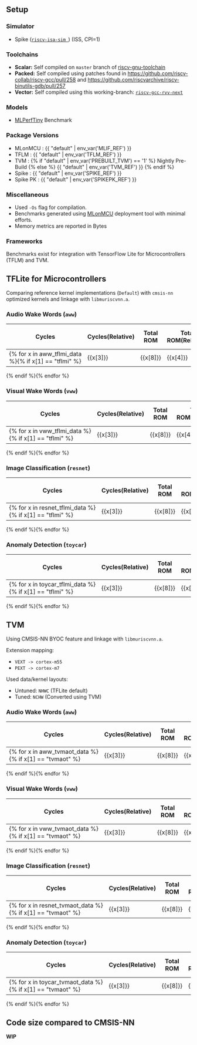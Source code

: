 ## Setup

### Simulator

- Spike ([`riscv-isa-sim `](https://github.com/riscv-software-src/riscv-isa-sim)) (ISS, CPI=1)

### Toolchains

- **Scalar:** Self compiled on `master` branch of [riscv-gnu-toolchain](https://github.com/riscv-collab/riscv-gnu-toolchain)
- **Packed:** Self compiled using patches found in https://github.com/riscv-collab/riscv-gcc/pull/258 and https://github.com/riscvarchive/riscv-binutils-gdb/pull/257
- **Vector:** Self compiled using this working-branch: [`riscv-gcc-rvv-next`](https://github.com/riscv-collab/riscv-gcc/tree/riscv-gcc-rvv-next)

### Models

- [MLPerfTiny](https://github.com/mlcommons/tiny) Benchmark

### Package Versions

- MLonMCU : {{ "default" | env_var('MLIF_REF') }}
- TFLM :  {{ "default" | env_var('TFLM_REF') }}
- TVM : {% if "default" | env_var('PREBUILT_TVM') == '1' %} Nightly Pre-Build {% else %} {{ "default" | env_var('TVM_REF') }} {% endif %}
- Spike : {{ "default" | env_var('SPIKE_REF') }}
- Spike PK : {{ "default" | env_var('SPIKEPK_REF') }}


### Miscellaneous

- Used `-Os` flag for compilation.
- Benchmarks generated using [MLonMCU](https://github.com/tum-ei-eda/mlonmcu) deployment tool with minimal efforts.
- Memory metrics are reported in Bytes

### Frameworks

Benchmarks exist for integration with TensorFlow Lite for Microcontrollers (TFLM) and TVM.

## TFLite for Microcontrollers

Comparing reference kernel implementations (`Default`) with `cmsis-nn` optimized kernels and linkage with `libmuriscvnn.a`.


### Audio Wake Words (`aww`)

|  Cycles   | Cycles(Relative) | Total ROM | Total ROM(Relative) | Total RAM | Total RAM(Relative) | ROM read-only | ROM code | VLEN | Kernels    | Extensions |
| --------- | ---------------- |---------- | ------------------- |---------- | ------------------- | ------------- | -------- | ---- | ---------- | ---------- |
{% for x in aww_tflmi_data %}{% if x[1] == "tflmi" %}| {{x[3]}} | {{x[8]}} | {{x[4]}} | {{x[9]}} | {{x[5]}} | {{x[10]}} | {{x[6]}} | {{x[7]}} | {{x[11]}} |  {{x[12]}} | {{x[13]}} |
{% endif %}{% endfor %} 

### Visual Wake Words (`vww`)

|  Cycles   | Cycles(Relative) | Total ROM | Total ROM(Relative) | Total RAM | Total RAM(Relative) | ROM read-only | ROM code | VLEN | Kernels    | Extensions |
| --------- | ---------------- |---------- | ------------------- |---------- | ------------------- | ------------- | -------- | ---- | ---------- | ---------- |
{% for x in vww_tflmi_data %}{% if x[1] == "tflmi" %}| {{x[3]}} | {{x[8]}} | {{x[4]}} | {{x[9]}} | {{x[5]}} | {{x[10]}} | {{x[6]}} | {{x[7]}} | {{x[11]}} |  {{x[12]}} | {{x[13]}} |
{% endif %}{% endfor %} 


### Image Classification (`resnet`)

|  Cycles   | Cycles(Relative) | Total ROM | Total ROM(Relative) | Total RAM | Total RAM(Relative) | ROM read-only | ROM code | VLEN | Kernels    | Extensions |
| --------- | ---------------- |---------- | ------------------- |---------- | ------------------- | ------------- | -------- | ---- | ---------- | ---------- |
{% for x in resnet_tflmi_data %}{% if x[1] == "tflmi" %}| {{x[3]}} | {{x[8]}} | {{x[4]}} | {{x[9]}} | {{x[5]}} | {{x[10]}} | {{x[6]}} | {{x[7]}} | {{x[11]}} |  {{x[12]}} | {{x[13]}} |
{% endif %}{% endfor %} 

### Anomaly Detection (`toycar`)

|  Cycles   | Cycles(Relative) | Total ROM | Total ROM(Relative) | Total RAM | Total RAM(Relative) | ROM read-only | ROM code | VLEN | Kernels    | Extensions |
| --------- | ---------------- |---------- | ------------------- |---------- | ------------------- | ------------- | -------- | ---- | ---------- | ---------- |
{% for x in toycar_tflmi_data %}{% if x[1] == "tflmi" %}| {{x[3]}} | {{x[8]}} | {{x[4]}} | {{x[9]}} | {{x[5]}} | {{x[10]}} | {{x[6]}} | {{x[7]}} | {{x[11]}} |  {{x[12]}} | {{x[13]}} |
{% endif %}{% endfor %} 

## TVM

Using CMSIS-NN BYOC feature and linkage with `libmuriscvnn.a`.

Extension mapping:
- `VEXT -> cortex-m55`
- `PEXT -> cortex-m7`

Used data/kernel layouts:
- Untuned: `NHWC` (TFLite default)
- Tuned: `NCHW` (Converted using TVM)

### Audio Wake Words (`aww`)

|  Cycles   | Cycles(Relative) | Total ROM | Total ROM(Relative) | Total RAM | Total RAM(Relative) | ROM read-only | ROM code | VLEN |  Layout   | Kernels    | Extensions |
| --------- | ---------------- |---------- | ------------------- |---------- | ------------------- | ------------- | -------- | ---- | --------- | ---------- | ---------- |
{% for x in aww_tvmaot_data %}{% if x[1] == "tvmaot" %}| {{x[3]}} | {{x[8]}} | {{x[4]}} | {{x[9]}} | {{x[5]}} | {{x[10]}} | {{x[6]}} | {{x[7]}} | {{x[12]}} | {{x[11]}} | {{x[13]}} | {{x[14]}} |
{% endif %}{% endfor %} 

### Visual Wake Words (`vww`)

|  Cycles   | Cycles(Relative) | Total ROM | Total ROM(Relative) | Total RAM | Total RAM(Relative) | ROM read-only | ROM code | VLEN |  Layout   | Kernels    | Extensions |
| --------- | ---------------- |---------- | ------------------- |---------- | ------------------- | ------------- | -------- | ---- | --------- | ---------- | ---------- |
{% for x in vww_tvmaot_data %}{% if x[1] == "tvmaot" %}| {{x[3]}} | {{x[8]}} | {{x[4]}} | {{x[9]}} | {{x[5]}} | {{x[10]}} | {{x[6]}} | {{x[7]}} | {{x[12]}} | {{x[11]}} | {{x[13]}} | {{x[14]}} |
{% endif %}{% endfor %} 

### Image Classification (`resnet`)

|  Cycles   | Cycles(Relative) | Total ROM | Total ROM(Relative) | Total RAM | Total RAM(Relative) | ROM read-only | ROM code | VLEN |  Layout   | Kernels    | Extensions |
| --------- | ---------------- |---------- | ------------------- |---------- | ------------------- | ------------- | -------- | ---- | --------- | ---------- | ---------- |
{% for x in resnet_tvmaot_data %}{% if x[1] == "tvmaot" %}| {{x[3]}} | {{x[8]}} | {{x[4]}} | {{x[9]}} | {{x[5]}} | {{x[10]}} | {{x[6]}} | {{x[7]}} | {{x[12]}} | {{x[11]}} | {{x[13]}} | {{x[14]}} |
{% endif %}{% endfor %}

### Anomaly Detection (`toycar`)

|  Cycles   | Cycles(Relative) | Total ROM | Total ROM(Relative) | Total RAM | Total RAM(Relative) | ROM read-only | ROM code | VLEN |  Layout   | Kernels    | Extensions |
| --------- | ---------------- |---------- | ------------------- |---------- | ------------------- | ------------- | -------- | ---- | --------- | ---------- | ---------- |
{% for x in toycar_tvmaot_data %}{% if x[1] == "tvmaot" %}| {{x[3]}} | {{x[8]}} | {{x[4]}} | {{x[9]}} | {{x[5]}} | {{x[10]}} | {{x[6]}} | {{x[7]}} | {{x[12]}} | {{x[11]}} | {{x[13]}} | {{x[14]}} |
{% endif %}{% endfor %}


## Code size compared to CMSIS-NN

**WIP**

